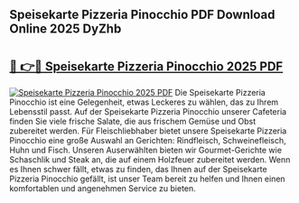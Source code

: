 ## Speisekarte Pizzeria Pinocchio PDF Download Online 2025 DyZhb

# <h2><a href="http://gc72fy2.nevu.top/?p=Speisekarte+Pizzeria+Pinocchio">🔗 👉🔴 Speisekarte Pizzeria Pinocchio 2025 PDF</a></h2>

[![Speisekarte Pizzeria Pinocchio 2025 PDF](https://i.imgur.com/dBaPXMq.png)](http://gc72fy2.nevu.top/?p=Speisekarte+Pizzeria+Pinocchio)
Die Speisekarte Pizzeria Pinocchio ist eine Gelegenheit, etwas Leckeres zu wählen, das zu Ihrem Lebensstil passt. Auf der Speisekarte Pizzeria Pinocchio unserer Cafeteria finden Sie viele frische Salate, die aus frischem Gemüse und Obst zubereitet werden. Für Fleischliebhaber bietet unsere Speisekarte Pizzeria Pinocchio eine große Auswahl an Gerichten: Rindfleisch, Schweinefleisch, Huhn und Fisch. Unseren Auserwählten bieten wir Gourmet-Gerichte wie Schaschlik und Steak an, die auf einem Holzfeuer zubereitet werden. Wenn es Ihnen schwer fällt, etwas zu finden, das Ihnen auf der Speisekarte Pizzeria Pinocchio gefällt, ist unser Team bereit zu helfen und Ihnen einen komfortablen und angenehmen Service zu bieten.
